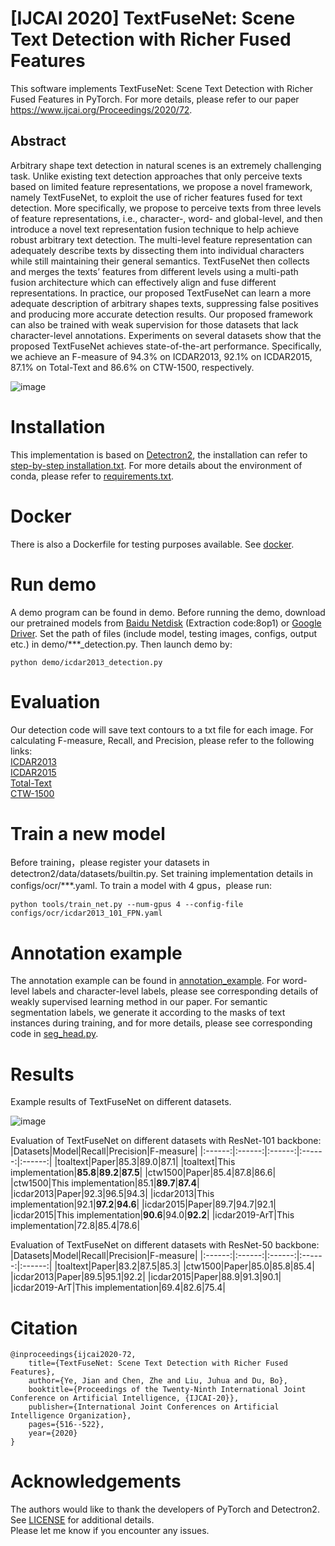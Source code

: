# [IJCAI 2020]  TextFuseNet: Scene Text Detection with Richer Fused Features 
This software implements TextFuseNet: Scene Text Detection with Richer Fused Features in PyTorch. For more details, please refer to our paper https://www.ijcai.org/Proceedings/2020/72.

## Abstract
Arbitrary shape text detection in natural scenes is an extremely challenging task. Unlike existing text detection approaches that only perceive texts based on limited feature representations, we propose a novel framework, namely TextFuseNet, to exploit the use of richer features fused for text detection. More specifically, we propose to perceive texts from three levels of feature representations, i.e., character-, word- and global-level, and then introduce a novel text representation fusion technique to help achieve robust arbitrary text detection. The multi-level feature representation can adequately describe texts by dissecting them into individual characters while still maintaining their general semantics. TextFuseNet then collects and merges the texts’ features from different levels using a multi-path fusion architecture which can effectively align and fuse different representations. In practice, our proposed TextFuseNet can learn a more adequate description of arbitrary shapes texts, suppressing false positives and producing more accurate detection results. Our proposed framework can also be trained with weak supervision for those datasets that lack character-level annotations. Experiments on several datasets show that the proposed TextFuseNet achieves state-of-the-art performance. Specifically, we achieve an F-measure of 94.3% on ICDAR2013, 92.1% on ICDAR2015, 87.1% on Total-Text and 86.6% on CTW-1500, respectively.

![image](https://github.com/ying09/TextFuseNet.pytorch/blob/master/TextFuseNet.jpg)

# Installation
This implementation is based on [Detectron2](https://github.com/facebookresearch/detectron2), the installation can refer to [step-by-step installation.txt](https://github.com/ying09/TextFuseNet/blob/master/step-by-step%20installation.txt). For more details about the environment of conda, please refer to [requirements.txt](https://github.com/ying09/TextFuseNet/blob/master/requirements.txt).

# Docker
There is also a Dockerfile for testing purposes available. See [docker](docker).

# Run demo
A demo program can be found in demo. Before running the demo, download our pretrained models from [Baidu Netdisk](https://pan.baidu.com/s/1wSjZPRh3SL1rpNMtZSHodQ) (Extraction code:8op1) or [Google Driver](https://drive.google.com/drive/folders/18Ll-3bAmi4CR2eGTuM-j6fkMrSAaBV4Z?usp=sharing). Set the path of files (include model, testing images, configs, output etc.) in demo/***_detection.py.  Then launch demo by:
    
    python demo/icdar2013_detection.py

# Evaluation
Our detection code will save text contours to a txt file for each image. For calculating F-measure, Recall, and Precision, please refer to the following links:  
[ICDAR2013](https://rrc.cvc.uab.es/?ch=2)  
[ICDAR2015](https://rrc.cvc.uab.es/?ch=4)  
[Total-Text](https://github.com/cs-chan/Total-Text-Dataset)  
[CTW-1500](https://github.com/Yuliang-Liu/Curve-Text-Detector)

# Train a new model
Before training，please register your datasets in detectron2/data/datasets/builtin.py. Set training implementation details in configs/ocr/***.yaml.  To train a model with 4 gpus，please run:

    python tools/train_net.py --num-gpus 4 --config-file configs/ocr/icdar2013_101_FPN.yaml

# Annotation example
The annotation example can be found in [annotation_example](https://github.com/ying09/TextFuseNet/tree/master/annotation_example).
For word-level labels and character-level labels, please see corresponding details of weakly supervised learning method in our paper. 
For semantic segmentation labels, we generate it according to the masks of text instances during training, and for more details, please see corresponding code in [seg_head.py](https://github.com/ying09/TextFuseNet/blob/master/detectron2/modeling/roi_heads/seg_head.py).

# Results
Example results of TextFuseNet on different datasets.

![image](https://github.com/ying09/TextFuseNet/blob/master/example_results.png)

Evaluation of TextFuseNet on different datasets with ResNet-101 backbone:
|Datasets|Model|Recall|Precision|F-measure|
|:------:|:------:|:------:|:------:|:------:|
|toaltext|Paper|85.3|89.0|87.1|
|toaltext|This implementation|__85.8__|__89.2__|__87.5__|
|ctw1500|Paper|85.4|87.8|86.6|
|ctw1500|This implementation|85.1|__89.7__|__87.4__|
|icdar2013|Paper|92.3|96.5|94.3|
|icdar2013|This implementation|92.1|__97.2__|__94.6__|
|icdar2015|Paper|89.7|94.7|92.1|
|icdar2015|This implementation|__90.6__|94.0|__92.2__|
|icdar2019-ArT|This implementation|72.8|85.4|78.6|

Evaluation of TextFuseNet on different datasets with ResNet-50 backbone:
|Datasets|Model|Recall|Precision|F-measure|
|:------:|:------:|:------:|:------:|:------:|
|toaltext|Paper|83.2|87.5|85.3|
|ctw1500|Paper|85.0|85.8|85.4|
|icdar2013|Paper|89.5|95.1|92.2|
|icdar2015|Paper|88.9|91.3|90.1|
|icdar2019-ArT|This implementation|69.4|82.6|75.4|


# Citation
    @inproceedings{ijcai2020-72,  
        title={TextFuseNet: Scene Text Detection with Richer Fused Features},  
        author={Ye, Jian and Chen, Zhe and Liu, Juhua and Du, Bo},   
        booktitle={Proceedings of the Twenty-Ninth International Joint Conference on Artificial Intelligence, {IJCAI-20}},     
        publisher={International Joint Conferences on Artificial Intelligence Organization},     
        pages={516--522},     
        year={2020}     
    }

# Acknowledgements
The authors would like to thank the developers of PyTorch and Detectron2. See [LICENSE](https://github.com/ying09/TextFuseNet/blob/master/LICENSE) for additional details.  
Please let me know if you encounter any issues.
